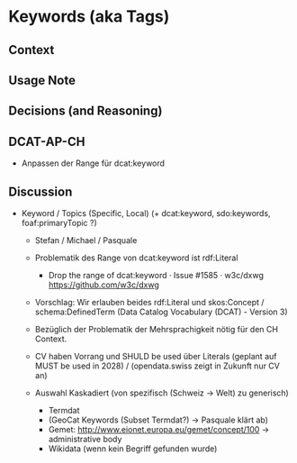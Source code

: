# Keywords (aka Tags)

## Context

## Usage Note

## Decisions (and Reasoning)

## DCAT-AP-CH
* Anpassen der Range für dcat:keyword

## Discussion



* Keyword / Topics (Specific, Local) (+ dcat:keyword, sdo:keywords, foaf:primaryTopic ?)
  * Stefan / Michael / Pasquale

  * Problematik des Range von dcat:keyword ist rdf:Literal
       * Drop the range of dcat:keyword · Issue #1585 · w3c/dxwg https://github.com/w3c/dxwg
  * Vorschlag: Wir erlauben beides rdf:Literal und skos:Concept / schema:DefinedTerm (Data Catalog Vocabulary (DCAT) - Version 3)
  * Bezüglich der Problematik der Mehrsprachigkeit nötig für den CH Context.
  * CV haben Vorrang und SHULD be used über Literals (geplant auf MUST be used in 2028) / (opendata.swiss zeigt in Zukunft nur CV an)
  * Auswahl Kaskadiert (von spezifisch (Schweiz -> Welt) zu generisch)
    * Termdat
    * (GeoCat Keywords (Subset Termdat?) -> Pasquale klärt ab)
    * Gemet: http://www.eionet.europa.eu/gemet/concept/100 -> administrative body
    * Wikidata (wenn kein Begriff gefunden wurde)
  
